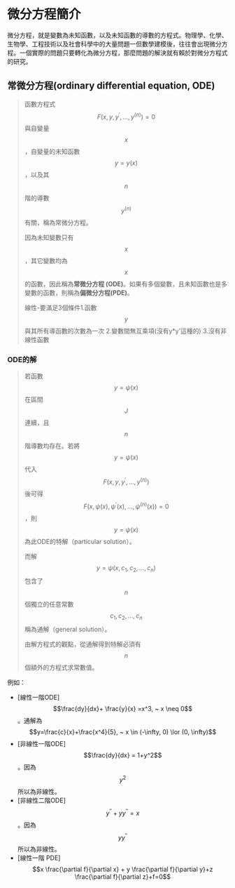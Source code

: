 # 微分方程簡介

微分方程，就是變數為未知函數，以及未知函數的導數的方程式。物理學、化學、生物學、工程技術以及社會科學中的大量問題一但數學建模後，往往會出現微分方程。一個實際的問題只要轉化為微分方程，那麼問題的解決就有賴於對微分方程式的研究。

## 常微分方程\(ordinary differential equation, ODE\)

> 函數方程式$$F(x,y, y^{'},\ldots, y^{(n)})=0$$ 與自變量$$x$$，自變量的未知函數$$y=y(x)$$，以及其$$n$$階的導數$$y^{(n)}$$有關，稱為常微分方程。
>
> 因為未知變數只有$$x$$，其它變數均為$$x$$的函數，因此稱為**常微分方程 \(ODE\)**。如果有多個變數，且未知函數也是多變數的函數，則稱為**偏微分方程\(PDE\)**。
>
> 線性-要滿足3個條件1.函數$$y$$與其所有導函數的次數為一次 2.變數間無互乘項\(沒有y\*y'這種的\) 3.沒有非線性函數

### ODE的解

> 若函數$$y=\psi(x)$$在區間$$J$$連續，且$$n$$階導數均存在。若將$$y=\psi(x)$$代入$$F(x,y,y^{'}, \ldots, y^{(n)})$$後可得$$F(x,\psi(x), \psi^{'}(x),\ldots, \psi^{(n)}(x))=0$$，則$$y=\psi(x)$$為此ODE的特解（particular solution）。
>
> 而解$$y=\psi(x, c_1, c_2,\ldots, c_n)$$包含了$$n$$個獨立的任意常數$$c_1, c_2,\ldots, c_n$$稱為通解（general solution）。
>
> 由解方程式的觀點，從通解得到特解必須有$$n$$個額外的方程式求常數值。

例如：

* \[線性一階ODE\] $$\frac{dy}{dx}+ \frac{y}{x} =x^3, ~ x \neq 0$$。通解為$$y=\frac{c}{x}+\frac{x^4}{5}, ~ x \in (-\infty, 0) \lor (0, \infty)$$
* \[非線性一階ODE\]$$\frac{dy}{dx} = 1+y^2$$。因為$$y^2$$所以為非線性。
* \[非線性二階ODE\] $$y^{''}+yy^{''}=x$$。因為$$yy^{''}$$所以為非線性。
* \[線性一階 PDE\] $$x \frac{\partial f}{\partial x} + y \frac{\partial f}{\partial y}+z \frac{\partial f}{\partial z}+f=0$$



